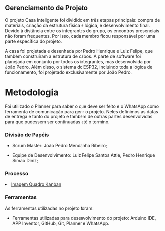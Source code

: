 ## Gerenciamento de Projeto

O projeto Casa Inteligente foi dividido em três etapas principais: compra de materiais, criação da estrutura física e lógica, e desenvolvimento final. Devido à distância entre os integrantes do grupo, os encontros presenciais não foram frequentes. Por isso, cada membro ficou responsável por uma parte específica do projeto.

A casa foi projetada e desenhada por Pedro Henrique e Luiz Felipe, que também construíram a estrutura de cabos. A parte de software foi planejada em conjunto por todos os integrantes, mas desenvolvida por João Pedro. Além disso, o sistema do ESP32, incluindo toda a lógica de funcionamento, foi projetado exclusivamente por João Pedro.

# Metodologia

Foi utilizado o Planner para saber o que deve ser feito e o WhatsApp como ferramenta de comunicação para gerir o projeto. Neles definimos as datas de entrega e tanto do projeto e também de outras partes desenvolvidas para que pudessem ser continuadas até o termino.

### Divisão de Papéis

- Scrum Master: João Pedro Mendanha Ribeiro;

- Equipe de Desenvolvimento: Luiz Felipe Santos Attie, Pedro Henrique Simao Diniz;


### Processo

<li><a href="Documentacao\Quadro Kanban.png"> Imagem Quadro Kanban</a></li>
 

### Ferramentas

As ferramentas utilizadas no projeto foram:

- Ferramentas utilizadas para desenvolvimento do projeto:
Arduino IDE, APP Inventor, GitHub, Git, Planner e WhatsApp.